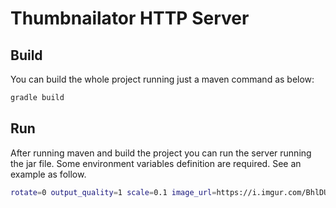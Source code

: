 # Thumbnailator HTTP Server

## Build
You can build the whole project running just a maven command as below:

```bash
gradle build
```

## Run
After running maven and build the project you can run the server running the jar file. Some environment variables definition are required.  See an example as follow.

```bash
rotate=0 output_quality=1 scale=0.1 image_url=https://i.imgur.com/BhlDUOR.jpg java -jar build/libs/thumbnailator-server-gradle.jar
```
